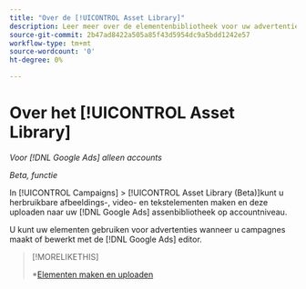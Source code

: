 ```yaml
---
title: "Over de [!UICONTROL Asset Library]"
description: Leer meer over de elementenbibliotheek voor uw advertentie-elementen.
source-git-commit: 2b47ad8422a505a85f43d5954dc9a5bdd1242e57
workflow-type: tm+mt
source-wordcount: '0'
ht-degree: 0%

---
```


# Over het [!UICONTROL Asset Library]

<!-- Combine with "Create" page into one page? -->

*Voor [!DNL Google Ads] alleen accounts*

*Beta, functie*

In [!UICONTROL Campaigns] > [!UICONTROL Asset Library (Beta)]kunt u herbruikbare afbeeldings-, video- en tekstelementen maken en deze uploaden naar uw [!DNL Google Ads] assenbibliotheek op accountniveau.

U kunt uw elementen gebruiken voor advertenties wanneer u campagnes maakt of bewerkt met de [!DNL Google Ads] editor.

>[!MORELIKETHIS]
>
>*[Elementen maken en uploaden](/help/search-social-commerce/campaign-management/asset-library/asset-create.md)
